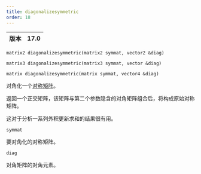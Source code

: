 ```yaml
---
title: diagonalizesymmetric
order: 18
---
```


| 版本 | 17.0 |
| --- | --- |

`matrix2 diagonalizesymmetric(matrix2 symmat, vector2 &diag)`

`matrix3 diagonalizesymmetric(matrix3 symmat, vector &diag)`

`matrix diagonalizesymmetric(matrix symmat, vector4 &diag)`

对角化一个[对称矩阵](http://en.wikipedia.org/wiki/Symmetric_matrix)。

返回一个正交矩阵，该矩阵与第二个参数隐含的对角矩阵组合后，将构成原始对称矩阵。

这对于分析一系列外积更新求和的结果很有用。

`symmat`

要对角化的对称矩阵。

`diag`

对角矩阵的对角元素。

